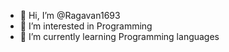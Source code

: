 - 👋 Hi, I’m @Ragavan1693
- 👀 I’m interested in Programming
- 🌱 I’m currently learning Programming languages

